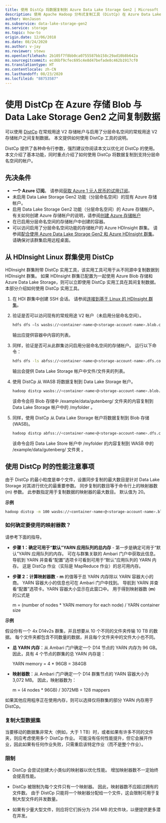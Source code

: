 ```yaml
---
title: 使用 DistCp 将数据复制到 Azure Data Lake Storage Gen2 | Microsoft Docs
description: 使用 Apache Hadoop 分布式复制工具 (DistCp) 在 Azure Data Lake Storage Gen2 之间复制数据。
author: WenJason
ms.subservice: data-lake-storage-gen2
ms.service: storage
ms.topic: how-to
origin.date: 12/06/2018
ms.date: 08/24/2020
ms.author: v-jay
ms.reviewer: stewu
ms.openlocfilehash: 2b105f7f8bb0ca0755587bb158c29ad10b8b642a
ms.sourcegitcommit: ecd6bf9cfec695c4e8d47befade8c462b1917cf0
ms.translationtype: HT
ms.contentlocale: zh-CN
ms.lasthandoff: 08/23/2020
ms.locfileid: "88753587"
---
```

# <a name="use-distcp-to-copy-data-between-azure-storage-blobs-and-azure-data-lake-storage-gen2"></a>使用 DistCp 在 Azure 存储 Blob 与 Data Lake Storage Gen2 之间复制数据

可以使用 [DistCp](https://hadoop.apache.org/docs/stable/hadoop-distcp/DistCp.html) 在常规用途 V2 存储帐户与启用了分层命名空间的常规用途 V2 存储帐户之间复制数据。 本文提供如何使用 DistCp 工具的说明。

DistCp 提供了各种命令行参数，强烈建议你阅读本文以优化对 DistCp 的使用。 本文介绍了基本功能，同时重点介绍了如何使用 DistCp 将数据复制到支持分层命名空间的帐户。

## <a name="prerequisites"></a>先决条件

* **一个 Azure 订阅**。 请参阅[获取 Azure 1 元人民币的试用订阅](https://www.azure.cn/zh-cn/pricing/1rmb-trial-full/?form-type=identityauth)。
* 未启用 Data Lake Storage Gen2 功能（分层命名空间）的现有 Azure 存储帐户。
* 启用 Data Lake Storage Gen2 功能（分层命名空间）的 Azure 存储帐户。 有关如何创建 Azure 存储帐户的说明，请参阅[创建 Azure 存储帐户](../common/storage-account-create.md)
* 在已启用分层命名空间的存储帐户中创建的容器。
* 可以访问启用了分层命名空间功能的存储帐户的 Azure HDInsight 群集。 请参阅[配合使用 Azure Data Lake Storage Gen2 和 Azure HDInsight 群集](/hdinsight/hdinsight-hadoop-use-data-lake-storage-gen2?toc=%2fstorage%2fblobs%2ftoc.json)。 请确保对该群集启用远程桌面。

## <a name="use-distcp-from-an-hdinsight-linux-cluster"></a>从 HDInsight Linux 群集使用 DistCp

HDInsight 群集附带 DistCp 实用工具，该实用工具可用于从不同源中复制数据到 HDInsight 群集。 如果 HDInsight 群集已配置为一起使用 Azure Blob 存储和 Azure Data Lake Storage，则可以立即使用 DistCp 实用工具在其间复制数据。 本部分介绍如何使用 DistCp 实用工具。

1. 在 HDI 群集中创建 SSH 会话。 请参阅[连接到基于 Linux 的 HDInsight 群集](../../hdinsight/hdinsight-hadoop-linux-use-ssh-unix.md)。

2. 验证是否可以访问现有的常规用途 V2 帐户（未启用分层命名空间）。

    ```bash
    hdfs dfs –ls wasbs://<container-name>@<storage-account-name>.blob.core.chinacloudapi.cn/
    ```

   输出应提供容器中内容的列表。

3. 同样，验证是否可从此群集访问启用分层命名空间的存储帐户。 运行以下命令：

    ```bash
    hdfs dfs -ls abfss://<container-name>@<storage-account-name>.dfs.core.chinacloudapi.cn/
    ```

    输出会提供 Data Lake Storage 帐户中文件/文件夹的列表。

4. 使用 DistCp 从 WASB 将数据复制到 Data Lake Storage 帐户。

    ```bash
    hadoop distcp wasbs://<container-name>@<storage-account-name>.blob.core.chinacloudapi.cn/example/data/gutenberg abfss://<container-name>@<storage-account-name>.dfs.core.chinacloudapi.cn/myfolder
    ```

    该命令会将 Blob 存储中 /example/data/gutenberg/ 文件夹的内容复制到 Data Lake Storage 帐户中的 /myfolder 。

5. 同样，使用 DistCp 从 Data Lake Storage 帐户将数据复制到 Blob 存储 (WASB)。

    ```bash
    hadoop distcp abfss://<container-name>@<storage-account-name>.dfs.core.chinacloudapi.cn/myfolder wasbs://<container-name>@<storage-account-name>.blob.core.chinacloudapi.cn/example/data/gutenberg
    ```

    该命令会将 Data Lake Store 帐户中 /myfolder 的内容复制到 WASB 中的 /example/data/gutenberg/ 文件夹 。

## <a name="performance-considerations-while-using-distcp"></a>使用 DistCp 时的性能注意事项

由于 DistCp 的最小粒度是单个文件，设置同步复制的最大数目是针对 Data Lake Storage 对其进行优化的最重要参数。 同步复制的数目等于命令行上的映射器数 (m) 参数。 此参数指定用于复制数据的映射器的最大数目。 默认值为 20。

**示例**

```bash
hadoop distcp -m 100 wasbs://<container-name>@<storage-account-name>.blob.core.chinacloudapi.cn/example/data/gutenberg abfss://<container-name>@<storage-account-name>.dfs.core.chinacloudapi.cn/myfolder
```

### <a name="how-do-i-determine-the-number-of-mappers-to-use"></a>如何确定要使用的映射器数？

请参考下面的指导。

* **步骤 1：确定可用于“默认”YARN 应用队列的总内存** - 第一步是确定可用于“默认”YARN 应用队列的内存。 可在与群集关联的 Ambari 门户中获取此信息。 导航到 YARN 并查看“配置”选项卡可看到可用于“默认”应用队列的 YARN 内存。 这是 DistCp 作业（实际是 MapReduce 作业）的总可用内存。

* **步骤 2：计算映射器数** - **m** 的值等于总 YARN 内存除以 YARN 容器大小的商。 YARN 容器大小的信息也可在 Ambari 门户中找到。 导航到 YARN 并查看“配置”选项卡。YARN 容器大小显示在此窗口中。 用于得到映射器数 (**m**) 的公式是

    m = (number of nodes * YARN memory for each node) / YARN container size

**示例**

假设你有一个 4x D14v2s 群集，并且想要从 10 个不同的文件夹传输 10 TB 的数据。 每个文件夹都包含不同数量的数据，并且每个文件夹中的文件大小也不同。

* **总 YARN 内存**：从 Ambari 门户确定一个 D14 节点的 YARN 内存为 96 GB。 因此，具有 4 个节点的群集的总 YARN 内存是： 

    YARN memory = 4 * 96GB = 384GB

* **映射器数**：从 Ambari 门户确定一个 D14 群集节点的 YARN 容器大小为 3,072 MB。 因此，映射器数为：

    m = (4 nodes * 96GB) / 3072MB = 128 mappers

如果其他应用程序正在使用内存，则可以选择仅将群集的部分 YARN 内存用于 DistCp。

### <a name="copying-large-datasets"></a>复制大型数据集

当要移动的数据集非常大（例如，大于 1 TB）时，或者如果有许多不同的文件夹，则应考虑使用多个 DistCp 作业。 可能没有任何性能提升，但它会展开作业，因此如果有任何作业失败，只需重启该特定作业（而不是整个作业）。

### <a name="limitations"></a>限制

* DistCp 会尝试创建大小类似的映射器以优化性能。 增加映射器数不一定始终会提高性能。

* DistCp 被限制为每个文件只有一个映射器。 因此，映射器数不应超过拥有的文件数。 由于 DistCp 只能将一个映射器分配给一个文件，这会限制可用于复制大型文件的并发数量。

* 如果有少量大型文件，则应将它们拆分为 256 MB 的文件块，以便提供更多潜在并发。
